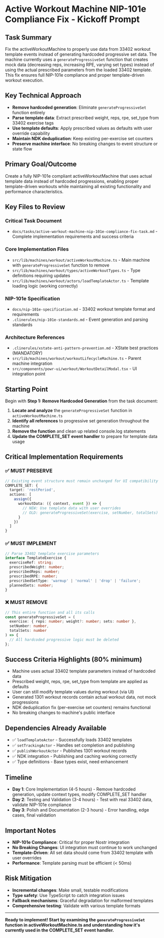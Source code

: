 # Active Workout Machine NIP-101e Compliance Fix - Kickoff Prompt

## Task Summary
Fix the activeWorkoutMachine to properly use data from 33402 workout template events instead of generating hardcoded progressive set data. The machine currently uses a `generateProgressiveSet` function that creates mock data (decreasing reps, increasing RPE, varying set types) instead of using the actual prescribed parameters from the loaded 33402 template. This fix ensures full NIP-101e compliance and proper template-driven workout execution.

## Key Technical Approach
- **Remove hardcoded generation**: Eliminate `generateProgressiveSet` function entirely
- **Parse template data**: Extract prescribed weight, reps, rpe, set_type from 33402 exercise tags
- **Use template defaults**: Apply prescribed values as defaults with user override capability
- **Maintain NDK deduplication**: Keep existing per-exercise set counters
- **Preserve machine interface**: No breaking changes to event structure or state flow

## Primary Goal/Outcome
Create a fully NIP-101e compliant activeWorkoutMachine that uses actual template data instead of hardcoded progressions, enabling proper template-driven workouts while maintaining all existing functionality and performance characteristics.

## Key Files to Review

### **Critical Task Document**
- `docs/tasks/active-workout-machine-nip-101e-compliance-fix-task.md` - Complete implementation requirements and success criteria

### **Core Implementation Files**
- `src/lib/machines/workout/activeWorkoutMachine.ts` - Main machine with `generateProgressiveSet` function to remove
- `src/lib/machines/workout/types/activeWorkoutTypes.ts` - Type definitions requiring updates
- `src/lib/machines/workout/actors/loadTemplateActor.ts` - Template loading logic (working correctly)

### **NIP-101e Specification**
- `docs/nip-101e-specification.md` - 33402 workout template format and requirements
- `.clinerules/nip-101e-standards.md` - Event generation and parsing standards

### **Architecture References**
- `.clinerules/xstate-anti-pattern-prevention.md` - XState best practices (MANDATORY)
- `src/lib/machines/workout/workoutLifecycleMachine.ts` - Parent machine integration
- `src/components/powr-ui/workout/WorkoutDetailModal.tsx` - UI integration point

## Starting Point
Begin with **Step 1: Remove Hardcoded Generation** from the task document:

1. **Locate and analyze** the `generateProgressiveSet` function in `activeWorkoutMachine.ts`
2. **Identify all references** to progressive set generation throughout the machine
3. **Remove the function** and clean up related console.log statements
4. **Update the COMPLETE_SET event handler** to prepare for template data usage

## Critical Implementation Requirements

### **✅ MUST PRESERVE**
```typescript
// Existing event structure must remain unchanged for UI compatibility
COMPLETE_SET: {
  target: 'restPeriod',
  actions: [
    assign({
      workoutData: ({ context, event }) => {
        // NEW: Use template data with user overrides
        // OLD: generateProgressiveSet(exercise, setNumber, totalSets)
      }
    })
  ]
}
```

### **✅ MUST IMPLEMENT**
```typescript
// Parse 33402 template exercise parameters
interface TemplateExercise {
  exerciseRef: string;
  prescribedWeight: number;
  prescribedReps: number;
  prescribedRPE: number;
  prescribedSetType: 'warmup' | 'normal' | 'drop' | 'failure';
  plannedSets: number;
}
```

### **❌ MUST REMOVE**
```typescript
// This entire function and all its calls
const generateProgressiveSet = (
  exercise: { reps: number; weight?: number; sets: number },
  setNumber: number,
  totalSets: number
) => {
  // All hardcoded progressive logic must be deleted
};
```

## Success Criteria Highlights (80% minimum)
- Machine uses actual 33402 template parameters instead of hardcoded data
- Prescribed weight, reps, rpe, set_type from template are applied as defaults
- User can still modify template values during workout (via UI)
- Generated 1301 workout records contain actual workout data, not mock progressions
- NDK deduplication fix (per-exercise set counters) remains functional
- No breaking changes to machine's public interface

## Dependencies Already Available
- ✅ `loadTemplateActor` - Successfully loads 33402 templates
- ✅ `setTrackingActor` - Handles set completion and publishing
- ✅ `publishWorkoutActor` - Publishes 1301 workout records
- ✅ NDK integration - Publishing and caching working correctly
- ✅ Type definitions - Base types exist, need enhancement

## Timeline
- **Day 1**: Core Implementation (4-5 hours) - Remove hardcoded generation, update context types, modify COMPLETE_SET handler
- **Day 2**: Testing and Validation (3-4 hours) - Test with real 33402 data, validate NIP-101e compliance
- **Day 3**: Polish and Documentation (2-3 hours) - Error handling, edge cases, final validation

## Important Notes
- **NIP-101e Compliance**: Critical for proper Nostr integration
- **No Breaking Changes**: UI integration must continue to work unchanged
- **Template-Driven**: All set data should come from 33402 template with user overrides
- **Performance**: Template parsing must be efficient (< 50ms)

## Risk Mitigation
- **Incremental changes**: Make small, testable modifications
- **Type safety**: Use TypeScript to catch integration issues
- **Fallback mechanisms**: Graceful degradation for malformed templates
- **Comprehensive testing**: Validate with various template formats

---

**Ready to implement! Start by examining the `generateProgressiveSet` function in activeWorkoutMachine.ts and understanding how it's currently used in the COMPLETE_SET event handler.**

